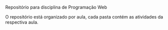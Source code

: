 Repositório para disciplina de Programação Web

O repositório está organizado por aula, cada pasta contém as atividades da respectiva aula.
